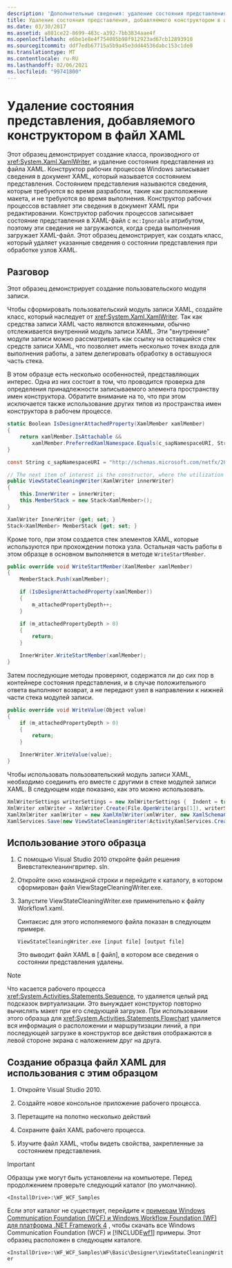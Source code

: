 ```yaml
---
description: 'Дополнительные сведения: удаление состояния представления, добавляемого конструктором в файл XAML'
title: Удаление состояния представления, добавляемого конструктором в файл XAML, WF
ms.date: 03/30/2017
ms.assetid: a801ce22-8699-483c-a392-7bb3834aae4f
ms.openlocfilehash: e6be1e8e4f754085b98f912923ad67cb12893910
ms.sourcegitcommit: ddf7edb67715a5b9a45e3dd44536dabc153c1de0
ms.translationtype: MT
ms.contentlocale: ru-RU
ms.lasthandoff: 02/06/2021
ms.locfileid: "99741800"
---
```

# <a name="removing-the-view-state-the-designer-adds-to-an-xaml-file"></a>Удаление состояния представления, добавляемого конструктором в файл XAML

Этот образец демонстрирует создание класса, производного от <xref:System.Xaml.XamlWriter>, и удаление состояния представления из файла XAML. Конструктор рабочих процессов Windows записывает сведения в документ XAML, который называется состоянием представления. Состоянием представления называются сведения, которые требуются во время разработки, такие как расположение макета, и не требуются во время выполнения. Конструктор рабочих процессов вставляет эти сведения в документ XAML при редактировании. Конструктор рабочих процессов записывает состояние представления в XAML-файл с `mc:Ignorable` атрибутом, поэтому эти сведения не загружаются, когда среда выполнения загружает XAML-файл. Этот образец демонстрирует, как создать класс, который удаляет указанные сведения о состоянии представления при обработке узлов XAML.

## <a name="discussion"></a>Разговор

Этот образец демонстрирует создание пользовательского модуля записи.

Чтобы сформировать пользовательский модуль записи XAML, создайте класс, который наследует от <xref:System.Xaml.XamlWriter>. Так как средства записи XAML часто являются вложенными, обычно отслеживается внутренний модуль записи XAML. Эти "внутренние" модули записи можно рассматривать как ссылку на оставшийся стек средств записи XAML, что позволяет иметь несколько точек входа для выполнения работы, а затем делегировать обработку в оставшуюся часть стека.

В этом образце есть несколько особенностей, представляющих интерес. Одна из них состоит в том, что проводится проверка для определения принадлежности записываемого элемента пространству имен конструктора. Обратите внимание на то, что при этом исключается также использование других типов из пространства имен конструктора в рабочем процессе.

```csharp
static Boolean IsDesignerAttachedProperty(XamlMember xamlMember)
{
    return xamlMember.IsAttachable &&
        xamlMember.PreferredXamlNamespace.Equals(c_sapNamespaceURI, StringComparison.OrdinalIgnoreCase);
}

const String c_sapNamespaceURI = "http://schemas.microsoft.com/netfx/2009/xaml/activities/presentation";

// The next item of interest is the constructor, where the utilization of the inner XAML writer is seen.
public ViewStateCleaningWriter(XamlWriter innerWriter)
{
    this.InnerWriter = innerWriter;
    this.MemberStack = new Stack<XamlMember>();
}

XamlWriter InnerWriter {get; set; }
Stack<XamlMember> MemberStack {get; set; }
```

Кроме того, при этом создается стек элементов XAML, которые используются при прохождении потока узла. Остальная часть работы в этом образце в основном выполняется в методе `WriteStartMember`.

```csharp
public override void WriteStartMember(XamlMember xamlMember)
{
    MemberStack.Push(xamlMember);

    if (IsDesignerAttachedProperty(xamlMember))
    {
        m_attachedPropertyDepth++;
    }

    if (m_attachedPropertyDepth > 0)
    {
        return;
    }

    InnerWriter.WriteStartMember(xamlMember);
}
```

Затем последующие методы проверяют, содержатся ли до сих пор в контейнере состояния представления, и в случае положительного ответа выполняют возврат, а не передают узел в направлении к нижней части стека модулей записи.

```csharp
public override void WriteValue(Object value)
{
    if (m_attachedPropertyDepth > 0)
    {
        return;
    }

    InnerWriter.WriteValue(value);
}
```

Чтобы использовать пользовательский модуль записи XAML, необходимо соединить его вместе с другими в стеке модулей записи XAML. В следующем коде показано, как это можно использовать.

```csharp
XmlWriterSettings writerSettings = new XmlWriterSettings {  Indent = true };
XmlWriter xmlWriter = XmlWriter.Create(File.OpenWrite(args[1]), writerSettings);
XamlXmlWriter xamlWriter = new XamlXmlWriter(xmlWriter, new XamlSchemaContext());
XamlServices.Save(new ViewStateCleaningWriter(ActivityXamlServices.CreateBuilderWriter(xamlWriter)), ab);
```

## <a name="to-use-this-sample"></a>Использование этого образца

1. С помощью Visual Studio 2010 откройте файл решения Виевстатеклеанингвритер. sln.

2. Откройте окно командной строки и перейдите к каталогу, в котором сформирован файл ViewStageCleaningWriter.exe.

3. Запустите ViewStateCleaningWriter.exe применительно к файлу Workflow1.xaml.

   Синтаксис для этого исполняемого файла показан в следующем примере.

   ```console
   ViewStateCleaningWriter.exe [input file] [output file]
   ```

   Это выводит файл XAML в \[ файл], в котором все сведения о состоянии представления удалены.

> [!NOTE]
> Что касается рабочего процесса <xref:System.Activities.Statements.Sequence>, то удаляется целый ряд подсказок виртуализации. Это вынуждает конструктор повторно вычислять макет при его следующей загрузке. При использовании этого образца для <xref:System.Activities.Statements.Flowchart> удаляется вся информация о расположении и маршрутизации линий, а при последующей загрузке в конструктор все действия отображаются в левой стороне экрана с наложением друг на друга.

## <a name="to-create-a-sample-xaml-file-for-use-with-this-sample"></a>Создание образца файл XAML для использования с этим образцом

1. Откройте Visual Studio 2010.

2. Создайте новое консольное приложение рабочего процесса.

3. Перетащите на полотно несколько действий

4. Сохраните файл XAML рабочего процесса.

5. Изучите файл XAML, чтобы видеть свойства, закрепленные за состоянием представления.

> [!IMPORTANT]
> Образцы уже могут быть установлены на компьютере. Перед продолжением проверьте следующий каталог (по умолчанию).
>
> `<InstallDrive>:\WF_WCF_Samples`
>
> Если этот каталог не существует, перейдите к [примерам Windows Communication Foundation (WCF) и Windows Workflow Foundation (WF) для платформа .NET Framework 4](https://www.microsoft.com/download/details.aspx?id=21459) , чтобы скачать все Windows Communication Foundation (WCF) и [!INCLUDE[wf1](../../../../includes/wf1-md.md)] примеры. Этот образец расположен в следующем каталоге.
>
> `<InstallDrive>:\WF_WCF_Samples\WF\Basic\Designer\ViewStateCleaningWriter`
